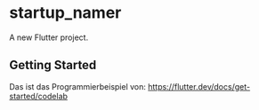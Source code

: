 # startup_namer

A new Flutter project.

## Getting Started

Das ist das Programmierbeispiel von:
https://flutter.dev/docs/get-started/codelab
